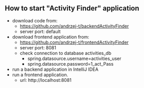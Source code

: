 ## How to start "Activity Finder" application

* download code from:
  * https://github.com/andrzej-t/backendActivityFinder
  * server port: default
* download frontend application from:
  * https://github.com/andrzej-t/frontendActivityFinder
  * server port: 8081
  * check connection to database activities_db
    * spring.datasource.username=activities_user
    * spring.datasource.password=1_act_Pass
* run a backend application in IntelliJ IDEA
* run a frontend application.
  * url: http://localhost:8081